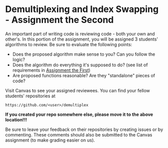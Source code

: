 # Demultiplexing and Index Swapping - Assignment the Second

An important part of writing code is reviewing code - both your own and other's. In this portion of the assignment, you will be assigned 3 students' algorithms to review. Be sure to evaluate the following points:

- Does the proposed algorithm make sense to you? Can you follow the logic?
- Does the algorithm do everything it's supposed to do? (see list of requirements in [Assignment the First](../Assignment-the-first/Demult_Assignment-the-first.pdf))
- Are proposed functions reasonable? Are they "standalone" pieces of code?

Visit Canvas to see your assigned reviewees. You can find your fellow students' repositories at

```https://github.com/<user>/demultiplex```

**If you created your repo somewhere else, please move it to the above location!!!**

Be sure to leave your feedback on their repositories by creating issues or by commenting. These comments should also be submitted to the Canvas assignment (to make grading easier on us).
